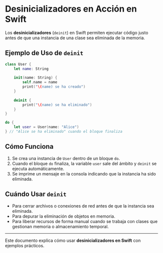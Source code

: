 # Desinicializadores en Acción en Swift

Los **desinicializadores** (`deinit`) en Swift permiten ejecutar código justo antes de que una instancia de una clase sea eliminada de la memoria.

## Ejemplo de Uso de `deinit`

```swift
class User {
    let name: String
    
    init(name: String) {
        self.name = name
        print("\(name) se ha creado")
    }
    
    deinit {
        print("\(name) se ha eliminado")
    }
}

do {
    let user = User(name: "Alice")
} // "Alice se ha eliminado" cuando el bloque finaliza
```

## Cómo Funciona

1. Se crea una instancia de `User` dentro de un bloque `do`.
2. Cuando el bloque `do` finaliza, la variable `user` sale del ámbito y `deinit` se ejecuta automáticamente.
3. Se imprime un mensaje en la consola indicando que la instancia ha sido eliminada.

## Cuándo Usar `deinit`

- Para cerrar archivos o conexiones de red antes de que la instancia sea eliminada.
- Para depurar la eliminación de objetos en memoria.
- Para liberar recursos de forma manual cuando se trabaja con clases que gestionan memoria o almacenamiento temporal.

---

Este documento explica cómo usar **desinicializadores en Swift** con ejemplos prácticos.
